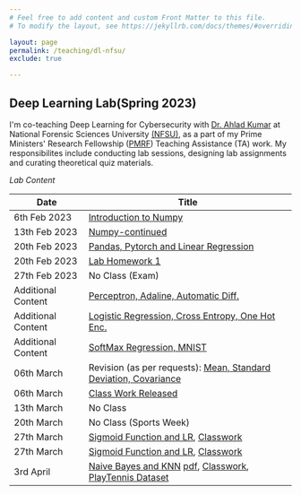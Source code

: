 ```yaml
---
# Feel free to add content and custom Front Matter to this file.
# To modify the layout, see https://jekyllrb.com/docs/themes/#overriding-theme-defaults

layout: page
permalink: /teaching/dl-nfsu/
exclude: true

---
```



## **Deep Learning Lab(Spring 2023)**

I'm co-teaching Deep Learning for Cybersecurity with [Dr. Ahlad Kumar](https://nfsu.ac.in/Faculty/profile?userid=163) at National Forensic Sciences University [(NFSU)](https://www.nfsu.ac.in/), as a part of my Prime Ministers' Research Fellowship ([PMRF](https://www.pmrf.in/)) Teaching Assistance (TA) work. My responsibilites include conducting lab sessions, designing lab assignments and curating theoretical quiz materials.

*Lab Content*

| Date | Title |
|--|--|
| 6th Feb 2023 | [Introduction to Numpy](/teaching-content/deep-learning-nfsu-2023/lab1-lab-2-Numpy.pdf) |
|13th Feb 2023|[Numpy-continued](/teaching-content/deep-learning-nfsu-2023/lab1-lab-2-Numpy.pdf)|
|20th Feb 2023| [Pandas, Pytorch and Linear Regression](/teaching-content/deep-learning-nfsu-2023/lab-3-pandas-pytorch--data-handling-LR.pdf)
|20th Feb 2023 | [Lab Homework 1](/teaching-content/deep-learning-nfsu-2023/assignment-1-questions.pdf) |
| 27th Feb 2023 | No Class (Exam)|
| Additional Content | [Perceptron, Adaline, Automatic Diff.](/teaching-content/deep-learning-nfsu-2023/lab-4-perceptron-adaline-torchDiff.pdf)|
| Additional Content | [Logistic Regression, Cross Entropy, One Hot Enc.](/teaching-content/deep-learning-nfsu-2023/lab-5-logistic-regression-cross-entropy-one-hot-encoding.pdf)|
| Additional Content | [SoftMax Regression, MNIST](/teaching-content/deep-learning-nfsu-2023/lab-6-softmax-regression.pdf)|
| 06th March| Revision (as per requests): [Mean, Standard Deviation, Covariance](/teaching-content/deep-learning-nfsu-2023/lab-4-NFSU.pdf) | 
| 06th March| [Class Work Released](/teaching-content/deep-learning-nfsu-2023/lab-4-NFSU-classwork.pdf) |
| 13th March| No Class |
| 20th March| No Class (Sports Week) |
| 27th March| [Sigmoid Function and LR](/teaching-content/deep-learning-nfsu-2023/lab-5-NFSU.pdf), [Classwork](/teaching-content/deep-learning-nfsu-2023/lab-5-NFSU-classwork-questions.pdf) |
| 27th March| [Sigmoid Function and LR](/teaching-content/deep-learning-nfsu-2023/lab-5-NFSU.pdf), [Classwork](/teaching-content/deep-learning-nfsu-2023/lab-5-NFSU-classwork-questions.pdf) |
|3rd April | [Naive Bayes and KNN](/teaching-content/deep-learning-nfsu-2023/lab-6-Naive-Bayes-KNN.ipynb) [pdf](/teaching-content/deep-learning-nfsu-2023/lab-6-Naive-Bayes-KNN.pdf), [Classwork](/teaching-content/deep-learning-nfsu-2023/lab-6-Naive-Bayes-Questions.ipynb), [PlayTennis Dataset](/teaching-content/deep-learning-nfsu-2023/PlayTennis.csv)|

